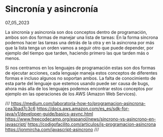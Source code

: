 # Sincronía y asincronía
07_05_2023

La sincronía y asincronía son dos conceptos dentro de programación, ambos son dos formas de manejar una lista de tareas: En la forma síncrona podemos hacer las tareas una detrás de la otra y en la asincrona por más que la lista tenga un orden vamos a seguir otro que puede depender, por ejemplo del tiempo que tarden, haciendo primero las que tarden más o menos.

Si nos centramos en los lenguajes de programación estas son dos formas de ejecutar acciones, cada lenguaje maneja estos conceptos de diferentes formas e incluso algunos no soportan ambos. La falta de conocimiento de esta parte del lenguaje que estemos usando puede ser causa de bugs, ahora más alla de los lenguajes podemos encontrar estos conceptos por ejemplo en las operaciones de los AWS (Amazon Web Services).

///
https://medium.com/laboratoria-how-to/programacion-asincrona-cea3bad7c3c6
https://docs.aws.amazon.com/es_es/sdk-for-java/v1/developer-guide/basics-async.html
https://www.freecodecamp.org/espanol/news/sincrono-vs-asincrono-en-javascript/
https://codigofacilito.com/articulos/js-programacion-asincrona
https://jonmircha.com/javascript-asincrono
///
